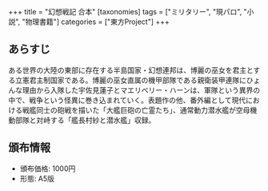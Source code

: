 +++
title = "幻想戦記 合本"
[taxonomies]
tags = ["ミリタリー", "現パロ", "小説", "物理書籍"]
categories = ["東方Project"]
+++

## あらすじ

ある世界の大陸の東部に存在する半島国家・幻想連邦は、博麗の巫女を君主とする立憲君主制国家である。博麗の巫女直属の機甲部隊である親衛装甲連隊にひょんな理由から入隊した宇佐見蓮子とマエリベリー・ハーンは、軍隊という異界の中で、戦争という怪異に巻き込まれていく。表題作の他、番外編として現代における戦艦同士の砲戦を描いた「大艦巨砲の亡霊たち」、通常動力潜水艦が空母機動部隊と対峙する「艦長村紗と潜水艦」収録。

## 頒布情報

* 頒布価格: 1000円
* 形態: A5版